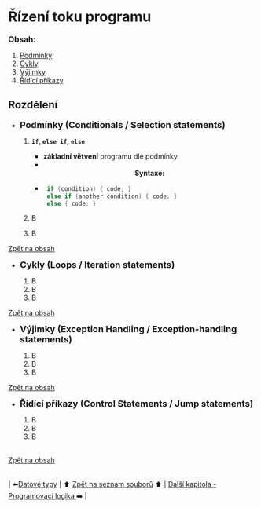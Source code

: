 # Řízení toku programu

<a id="summary"></a><span style="font-size: 16px;">**Obsah:**</span>
<!-- TOC -->
1. [Podmínky](#conditionals)
2. [Cykly](#loops)
3. [Výjimky](#exception-handling)
4. [Řídící příkazy](#control-statemens)
<!-- /TOC -->

## Rozdělení

- <a id="conditionals"></a><span style="font-size: 18px;"> **Podmínky (Conditionals / Selection statements)** </span>

  1. **`if`, `else if`, `else`**

     - **základní větvení** programu dle podmínky
     - <br><div align="center">**Syntaxe:**</div>
     - ```csharp
        if (condition) { code; }
        else if (another condition) { code; }
        else { code; }
        ```

  2. B
  3. B

[Zpět na obsah](#summary)<br>

- <a id="loops"></a><span style="font-size: 18px;"> **Cykly (Loops / Iteration statements)** </span>

  1. B
  2. B
  3. B

[Zpět na obsah](#summary)<br>

- <a id="exception-handling"></a><span style="font-size: 18px;"> **Výjimky (Exception Handling / Exception-handling statements)** </span>

  1. B
  2. B
  3. B

[Zpět na obsah](#summary)<br>

- <a id="control-statemens"></a><span style="font-size: 18px;"> **Řídící příkazy (Control Statements / Jump statements)** </span>

  1. B
  2. B
  3. B

<br>[Zpět na obsah](#summary)<br><br>

\| ⬅️[Datové typy](ValueTypes.md) \| ⬆️ [Zpět na seznam souborů](index.md) ⬆️ \| [Další kapitola - Programovací logika ](ControlFlow.md)➡️ \|
